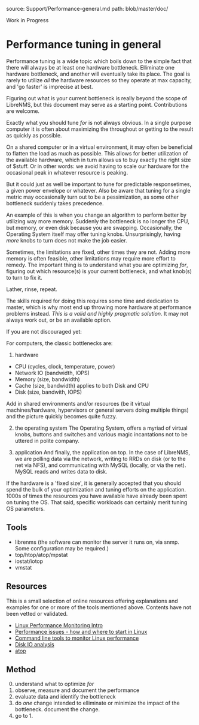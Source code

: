 source: Support/Performance-general.md
path: blob/master/doc/

Work in Progress

# Performance tuning in general

Performance tuning is a wide topic which boils down to the simple fact that there will always be at least one hardware bottleneck. Elliminate one hardware bottleneck, and another will eventually take its place. The goal is rarely to utilize *all* the hardware resources so they operate at max capacity, and 'go faster' is imprecise at best.

Figuring out what is your current bottleneck is really beyond the scope of LibreNMS, but this document may serve as a starting point. Contributions are welcome.

Exactly what you should tune *for* is not always obvious. In a single purpose computer it is often about maximizing the throughout or getting to the result as quickly as possible.

On a shared computer or in a virtual environment, it may often be beneficial to flatten the load as much as possible. This allows for better utilization of the available hardware, which in turn allows us to buy exactly the right size of $stuff. Or in other words: we avoid having to scale our hardware for the occasional peak in whatever resource is peaking.

But it could just as well be important to tune for predictable responsetimes, a given power envelope or whatever. Also be aware that tuning for a single metric may occasionally turn out to be a pessimization, as some other bottleneck suddenly takes precedence.

An example of this is when you change an algorithm to perform better by utilizing way more memory. Suddenly the bottleneck is no longer the CPU, but memory, or even disk because you are swapping. Occasionally, the Operating System itself may offer tuning knobs. Unsurprisingly, having *more* knobs to turn does not make the job easier. 

Sometimes, the limitations are fixed, other times they are not. Adding more memory is often feasible, other limitations may require more effort to remedy. The important thing is to understand what you are optimizing *for*, figuring out which resource(s) is your current bottleneck, and what knob(s) to turn to fix it.

Lather, rinse, repeat.

The skills required for doing this requires some time and dedication to master, which is why most end up throwing more hardware at performance problems instead. *This is a valid and highly pragmatic solution.* It may not always work out, or be an available option.

If you are not discouraged yet:

For computers, the classic bottlenecks are:
1. hardware
* CPU (cycles, clock, temperature, power)
* Network IO (bandwidth, IOPS)
* Memory (size, bandwidth)
* Cache (size, bandwidth)  applies to both Disk and CPU
* Disk (size, bandwith, IOPS)

Add in shared environments and/or resources (be it virtual machines/hardware, hypervisors or general servers doing multiple things) and the picture quickly becomes quite fuzzy. 

2. the operating system
The Operating System, offers a myriad of virtual knobs, buttons and switches and various magic incantations not to be uttered in polite company.

3. application
And finally, the application on top. In the case of LibreNMS, we are polling data via the network, writing to RRDs on disk (or to the net via NFS), and communicating with MySQL (locally, or via the net). MySQL reads and writes data to disk. 

If the hardware is a 'fixed size', it is generally accepted that you should spend the bulk of your optimization and tuning efforts on the application. 1000s of times the resources you have available have already been spent on tuning the OS. That said, specific workloads can certainly merit tuning OS parameters. 


## Tools

* librenms (the software can monitor the server it runs on, via snmp. Some configuration may be required.)
* top/htop/atop/mpstat
* iostat/iotop
* vmstat

## Resources

This is a small selection of online resources offering explanations and examples for one or more of the tools mentioned above. Contents have not been vetted or validated.

* [Linux Performance Monitoring Intro](https://www.thegeekstuff.com/2011/03/linux-performance-monitoring-intro/)
* [Performance issues - how and where to start in Linux](https://www.simplylinuxfaq.com/2017/12/performance-issues-how-and-where-to-start-in-linux.html)
* [Command line tools to monitor Linux performance](https://www.tecmint.com/command-line-tools-to-monitor-linux-performance/)
* [Disk IO analysis](https://haydenjames.io/linux-server-performance-disk-io-slowing-application/)
* [atop](https://haydenjames.io/use-atop-linux-server-performance-analysis/)

## Method

0. understand what to optimize *for*
1. observe, measure and document the performance
2. evaluate data and identify the bottleneck
3. do *one* change intended to elliminate or minimize the impact of the bottleneck. document the change.
4. go to 1.

